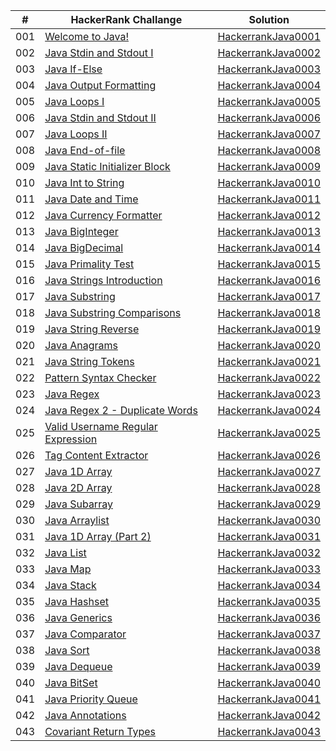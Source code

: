 |  #  | HackerRank Challange | Solution |
| --- | -------------------- | -------- |
| 001 | [Welcome to Java!](https://www.hackerrank.com/challenges/welcome-to-java/problem?isFullScreen=true) | [HackerrankJava0001](./HackerrankJava0001.java) |
| 002 | [Java Stdin and Stdout I](https://www.hackerrank.com/challenges/java-stdin-and-stdout-1/problem?isFullScreen=true) | [HackerrankJava0002](./HackerrankJava0002.java) |
| 003 | [Java If-Else](https://www.hackerrank.com/challenges/java-if-else/problem?isFullScreen=true) | [HackerrankJava0003](./HackerrankJava0003.java) |
| 004 | [Java Output Formatting](https://www.hackerrank.com/challenges/java-output-formatting/problem?isFullScreen=true) | [HackerrankJava0004](./HackerrankJava0004.java) |
| 005 | [Java Loops I](https://www.hackerrank.com/challenges/java-loops-i/problem?isFullScreen=true) | [HackerrankJava0005](./HackerrankJava0005.java) |
| 006 | [Java Stdin and Stdout II](https://www.hackerrank.com/challenges/java-stdin-stdout/problem?isFullScreen=true) | [HackerrankJava0006](./HackerrankJava0006.java) |
| 007 | [Java Loops II](https://www.hackerrank.com/challenges/java-loops/problem?isFullScreen=true) | [HackerrankJava0007](./HackerrankJava0007.java) |
| 008 | [Java End-of-file](https://www.hackerrank.com/challenges/java-end-of-file/problem?isFullScreen=true) | [HackerrankJava0008](./HackerrankJava0008.java) |
| 009 | [Java Static Initializer Block](https://www.hackerrank.com/challenges/java-static-initializer-block/problem?isFullScreen=true) | [HackerrankJava0009](./HackerrankJava0009.java) |
| 010 | [Java Int to String](https://www.hackerrank.com/challenges/java-int-to-string/problem?isFullScreen=true) | [HackerrankJava0010](./HackerrankJava0010.java) |
| 011 | [Java Date and Time](https://www.hackerrank.com/challenges/java-date-and-time/problem?isFullScreen=true) | [HackerrankJava0011](./HackerrankJava0011.java) |
| 012 | [Java Currency Formatter](https://www.hackerrank.com/challenges/java-currency-formatter/problem?isFullScreen=true) | [HackerrankJava0012](./HackerrankJava0012.java) |
| 013 | [Java BigInteger](https://www.hackerrank.com/challenges/java-biginteger/problem?isFullScreen=true) | [HackerrankJava0013](./HackerrankJava0013.java) |
| 014 | [Java BigDecimal](https://www.hackerrank.com/challenges/java-bigdecimal/problem?isFullScreen=true) | [HackerrankJava0014](./HackerrankJava0014.java) |
| 015 | [Java Primality Test](https://www.hackerrank.com/challenges/java-primality-test/problem?isFullScreen=true) | [HackerrankJava0015](./HackerrankJava0015.java) |
| 016 | [Java Strings Introduction](https://www.hackerrank.com/challenges/java-strings-introduction/problem?isFullScreen=true) | [HackerrankJava0016](./HackerrankJava0016.java) |
| 017 | [Java Substring](https://www.hackerrank.com/challenges/java-substring/problem?isFullScreen=true) | [HackerrankJava0017](./HackerrankJava0017.java) |
| 018 | [Java Substring Comparisons](https://www.hackerrank.com/challenges/java-string-compare/problem?isFullScreen=true) | [HackerrankJava0018](./HackerrankJava0018.java) |
| 019 | [Java String Reverse](https://www.hackerrank.com/challenges/java-string-reverse/problem?isFullScreen=true) | [HackerrankJava0019](./HackerrankJava0019.java) |
| 020 | [Java Anagrams](https://www.hackerrank.com/challenges/java-anagrams/problem?isFullScreen=true) | [HackerrankJava0020](./HackerrankJava0020.java) |
| 021 | [Java String Tokens](https://www.hackerrank.com/challenges/java-string-tokens/problem?isFullScreen=true) | [HackerrankJava0021](./HackerrankJava0021.java) |
| 022 | [Pattern Syntax Checker](https://www.hackerrank.com/challenges/pattern-syntax-checker/problem?isFullScreen=true) | [HackerrankJava0022](./HackerrankJava0022.java) |
| 023 | [Java Regex](https://www.hackerrank.com/challenges/java-regex/problem?isFullScreen=true) | [HackerrankJava0023](./HackerrankJava0023.java) |
| 024 | [Java Regex 2 - Duplicate Words](https://www.hackerrank.com/challenges/duplicate-word/problem?isFullScreen=true) | [HackerrankJava0024](./HackerrankJava0024.java) |
| 025 | [Valid Username Regular Expression](https://www.hackerrank.com/challenges/valid-username-checker/problem?isFullScreen=true) | [HackerrankJava0025](./HackerrankJava0025.java) |
| 026 | [Tag Content Extractor](https://www.hackerrank.com/challenges/tag-content-extractor/problem?isFullScreen=true) | [HackerrankJava0026](./HackerrankJava0026.java) |
| 027 | [Java 1D Array](https://www.hackerrank.com/challenges/java-1d-array-introduction/problem?isFullScreen=true) | [HackerrankJava0027](./HackerrankJava0027.java) |
| 028 | [Java 2D Array](https://www.hackerrank.com/challenges/java-2d-array/problem?isFullScreen=true) | [HackerrankJava0028](./HackerrankJava0028.java) |
| 029 | [Java Subarray](https://www.hackerrank.com/challenges/java-negative-subarray/problem?isFullScreen=true) | [HackerrankJava0029](./HackerrankJava0029.java) |
| 030 | [Java Arraylist](https://www.hackerrank.com/challenges/java-arraylist/problem?isFullScreen=true) | [HackerrankJava0030](./HackerrankJava0030.java) |
| 031 | [Java 1D Array (Part 2)](https://www.hackerrank.com/challenges/java-1d-array/problem?isFullScreen=true) | [HackerrankJava0031](./HackerrankJava0031.java) |
| 032 | [Java List](https://www.hackerrank.com/challenges/java-list/problem?isFullScreen=true) | [HackerrankJava0032](./HackerrankJava0032.java) |
| 033 | [Java Map](https://www.hackerrank.com/challenges/phone-book/problem?isFullScreen=true) | [HackerrankJava0033](./HackerrankJava0033.java) |
| 034 | [Java Stack](https://www.hackerrank.com/challenges/java-stack/problem?isFullScreen=true) | [HackerrankJava0034](./HackerrankJava0034.java) |
| 035 | [Java Hashset](https://www.hackerrank.com/challenges/java-hashset/problem?isFullScreen=true) | [HackerrankJava0035](./HackerrankJava0035.java) |
| 036 | [Java Generics](https://www.hackerrank.com/challenges/java-generics/problem?isFullScreen=true) | [HackerrankJava0036](./HackerrankJava0036.java) |
| 037 | [Java Comparator](https://www.hackerrank.com/challenges/java-comparator/problem?isFullScreen=true) | [HackerrankJava0037](./HackerrankJava0037.java) |
| 038 | [Java Sort](https://www.hackerrank.com/challenges/java-sort/problem?isFullScreen=true) | [HackerrankJava0038](./HackerrankJava0038.java) |
| 039 | [Java Dequeue](https://www.hackerrank.com/challenges/java-dequeue/problem?isFullScreen=true) | [HackerrankJava0039](./HackerrankJava0039.java) |
| 040 | [Java BitSet](https://www.hackerrank.com/challenges/java-bitset/problem?isFullScreen=true) | [HackerrankJava0040](./HackerrankJava0040.java) |
| 041 | [Java Priority Queue](https://www.hackerrank.com/challenges/java-priority-queue/problem?isFullScreen=true) | [HackerrankJava0041](./HackerrankJava0041.java) |
| 042 | [Java Annotations](https://www.hackerrank.com/challenges/java-annotations/problem?isFullScreen=true) | [HackerrankJava0042](./HackerrankJava0042.java) |
| 043 | [Covariant Return Types](https://www.hackerrank.com/challenges/java-covariance/problem?isFullScreen=true) | [HackerrankJava0043](./HackerrankJava0043.java) |